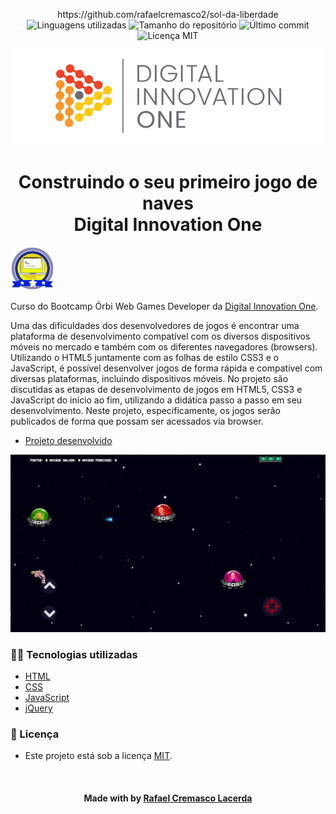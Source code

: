<!-- Badges session -->
<p align="center">  
https://github.com/rafaelcremasco2/sol-da-liberdade
  <!-- languages -->
  <img src="https://img.shields.io/github/languages/count/rafaelcremasco2/sol-da-liberdade?style=social" alt="Linguagens utilizadas">
  <!-- repo size -->
  <img src="https://img.shields.io/github/repo-size/rafaelcremasco2/sol-da-liberdade?style=social" alt="Tamanho do repositório">
  <!-- last commit -->
  <img src="https://img.shields.io/github/last-commit/rafaelcremasco2/sol-da-liberdade?style=social" alt="Último commit">
  <!-- licence MIT -->
  <img src="https://img.shields.io/github/license/rafaelcremasco2/sol-da-liberdade?style=social" alt="Licença MIT">
</p>

<!--Banner session-->
<p align="center">
  <img src="./src/assets/readme/banner.png" alt="DIO" title="Digital Innovation One">
</p>

<!--About session-->
<h1 align="center">Construindo o seu primeiro jogo de naves<br>Digital Innovation One</h1>

<img src="./src/assets/readme/badge.png" title="Badge" width="70" height="70">

Curso do Bootcamp Órbi Web Games Developer da [Digital Innovation One](https://digitalinnovation.one/).

Uma das dificuldades dos desenvolvedores de jogos é encontrar uma plataforma de desenvolvimento compatível com os diversos dispositivos móveis no mercado e também com os diferentes navegadores (browsers). Utilizando o HTML5 juntamente com as folhas de estilo CSS3 e o JavaScript, é possível desenvolver jogos de forma rápida e compatível com diversas plataformas, incluindo dispositivos móveis. No projeto são discutidas as etapas de desenvolvimento de jogos em HTML5, CSS3 e JavaScript do início ao fim, utilizando a didática passo a passo em seu desenvolvimento. Neste projeto, especificamente, os jogos serão publicados de forma que possam ser acessados via browser.

- [Projeto desenvolvido](https://sol-da-liberdade.vercel.app/)

<p align="center"><img src="./src/assets/readme/projeto.png" title="Jogo de Naves - DIO"></p>

<h3>👨‍💻 Tecnologias utilizadas</h3>

- [HTML](https://www.w3schools.com/html/)
- [CSS](https://developer.mozilla.org/pt-BR/docs/Web/CSS)
- [JavaScript](https://developer.mozilla.org/en-US/docs/Web/JavaScript)
- [jQuery](https://jquery.com/)

<!--License session-->
<h3>📝 Licença</h3>

- Este projeto está sob a licença [MIT](./LICENSE).

<!--Bottom session-->
<br><h4 align=center>Made with by <a target="_blank" href="https://sol-da-liberdade.vercel.app/" >Rafael Cremasco Lacerda</a></h4>